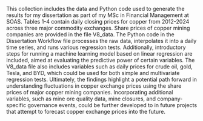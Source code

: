This collection includes the data and Python code used to generate the results for my dissertation as part of my MSc in Financial Management at SOAS.
Tables 1-4 contain daily closing prices for copper from 2012-2024 across three major commodity exchanges. Share prices of copper mining companies are provided in the file V8_data.
The Python code in the Dissertation Workflow file processes the raw data, interpolates it into a daily time series, and runs various regression tests. 
Additionally, introductory steps for running a machine learning model based on linear regression are included, aimed at evaluating the predictive power of certain variables.
The V8_data file also includes variables such as daily prices for crude oil, gold, Tesla, and BYD, which could be used for both simple and multivariate regression tests.
Ultimately, the findings highlight a potential path forward in understanding fluctuations in copper exchange prices using the share prices of major copper mining companies. 
Incorporating additional variables, such as mine ore quality data, mine closures, and company-specific governance events, could be further developed to in future projects that attempt to forecast copper exchange prices into the future.
